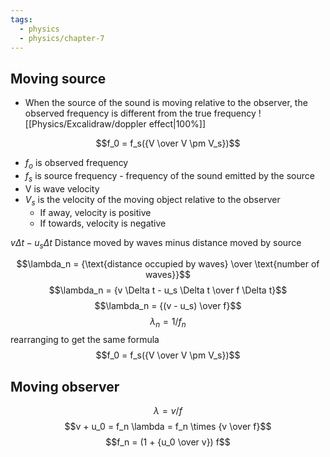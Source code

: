 ```yaml
---
tags:
  - physics
  - physics/chapter-7
---
```


## Moving source
- When the source of the sound is moving relative to the observer, the observed frequency is different from the true frequency
![[Physics/Excalidraw/doppler effect|100%]]

$$f_0 = f_s({V \over V \pm V_s})$$
- $f_o$ is observed frequency
- $f_s$ is source frequency - frequency of the sound emitted by the source
- V is wave velocity 
- $V_s$ is the velocity of the moving object relative to the observer
	- If away, velocity is positive
	- If towards, velocity is negative

$v \Delta t - u_s \Delta t$
Distance moved by waves minus distance moved by source

$$\lambda_n = {\text{distance occupied by waves} \over \text{number of waves}}$$
$$\lambda_n = {v \Delta t - u_s \Delta t \over f \Delta t}$$
$$\lambda_n = {(v - u_s) \over f}$$
$$\lambda_n = 1/f_n$$
rearranging to get the same formula $$f_0 = f_s({V \over V \pm V_s})$$


## Moving observer

$$\lambda = v/f$$
$$v + u_0 = f_n \lambda = f_n \times {v \over f}$$
$$f_n = (1 + {u_0 \over v}) f$$
